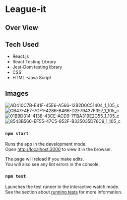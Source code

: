 # League-it

## Over View



## Tech Used

- React.js
- React Testing Library
- Jest-Dom testing library
- CSS
- HTML
-Java Script

## Images 

![AD410C7B-E41F-45E6-A566-12B2D0C51404_1_105_c](https://user-images.githubusercontent.com/49410633/84207207-0b3ea200-aa6e-11ea-9eab-50468cc94977.jpeg)
![CB47F4E7-7CF1-4286-B466-D2F79437F3E7_1_105_c](https://user-images.githubusercontent.com/49410633/84207211-0e399280-aa6e-11ea-8fdd-f0565f0658fc.jpeg)
![01B9D314-4138-43CE-ACD9-7FBA319E2C55_1_105_c](https://user-images.githubusercontent.com/49410633/84207214-0f6abf80-aa6e-11ea-8955-b37b7e66f69b.jpeg)
![8543B566-EF55-47C5-852F-B335035D76C9_1_105_c](https://user-images.githubusercontent.com/49410633/84207219-11cd1980-aa6e-11ea-9443-6bac86e9987f.jpeg)

### `npm start`

Runs the app in the development mode.<br />
Open [http://localhost:3000](http://localhost:3000) to view it in the browser.

The page will reload if you make edits.<br />
You will also see any lint errors in the console.

### `npm test`

Launches the test runner in the interactive watch mode.<br />
See the section about [running tests](https://facebook.github.io/create-react-app/docs/running-tests) for more information.


